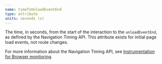 ```yaml
---
name: timeToUnloadEventEnd
type: attribute
units: seconds (s)
---
```


The time, in seconds, from the start of the interaction to the `unloadEventEnd`, as defined by the Navigation Timing API. This attribute exists for initial page load events, not route changes.

For more information about the Navigation Timing API, see [Instrumentation for Browser monitoring](/docs/browser/new-relic-browser/page-load-timing-resources/instrumentation-browser-monitoring#navigation-api).